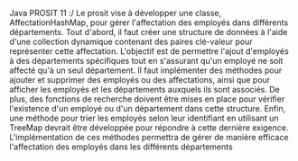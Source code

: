 Java PROSIT 11 :/ Le prosit vise à développer une classe, AffectationHashMap, pour gérer l'affectation des employés dans différents départements. Tout d'abord, il faut créer une structure de données à l'aide d'une collection dynamique contenant des paires clé-valeur pour représenter cette affectation. L'objectif est de permettre l'ajout d'employés à des départements spécifiques tout en s'assurant qu'un employé ne soit affecté qu'à un seul département. Il faut implémenter des méthodes pour ajouter et supprimer des employés ou des affectations, ainsi que pour afficher les employés et les départements auxquels ils sont associés. De plus, des fonctions de recherche doivent être mises en place pour vérifier l'existence d'un employé ou d'un département dans cette structure. Enfin, une méthode pour trier les employés selon leur identifiant en utilisant un TreeMap devrait être développée pour répondre à cette dernière exigence. L'implémentation de ces méthodes permettra de gérer de manière efficace l'affectation des employés dans les différents départements